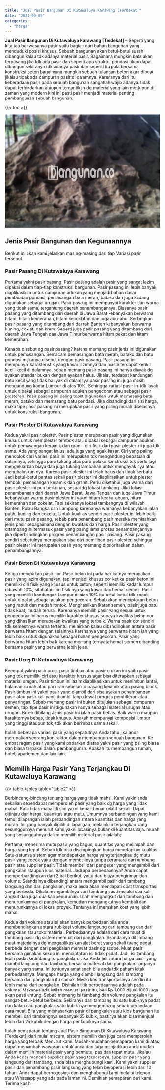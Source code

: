 ```yaml
---
title: "Jual Pasir Bangunan Di Kutawaluya Karawang [Terdekat]"
date: "2024-09-05"
categories: 
  - "harga"
---
```


**Jual Pasir Bangunan Di Kutawaluya Karawang \[Terdekat\]** – Seperti yang kita tau bahwasanya pasir yaitu bagian dari bahan bangunan yang menduduki posisi khusus. Sebuah bangunan akan betul-betul susah dibangun kalau tdk adanya material pasir. Bagaimana mungkin bata akan terpasang jika tdk ada pasir dan seperti apa struktur pondasi akan dapat dibangun sekiranya tdk adanya pasir dan seperti itu pula bersama konstruksi beton bagaimana mungkin sebuah tulangan beton akan dibuat jikalau tidak ada campuran pasir di dalamnya. Karenanya dari itu keberadaan pasir pada sebuah bangunan sangatlah wajib adanya. tidak dapat terhindarkan ataupun tergantikan dg material yang lain meskipun di zaman yang modern kini ini pasti pasir menjadi material penting pembangunan sebuah bangunan.

{{< toc >}}

![Jual Pasir Bangunan Di Kutawaluya Karawang [Terdekat]](/images/jual-pasir-bangunan-71.png)

## Jenis Pasir Bangunan dan Kegunaannya

Berikut ini akan kami jelaskan masing-masing dari tiap Variasi pasir tersebut.

### Pasir Pasang Di Kutawaluya Karawang

Pertama yakni pasir pasang. Pasir pasang adalah pasir yang sangat lazim dipakai dalam tiap-tiap konstruksi bangunan. Pasir pasang ini lebih banyak diaplikasikan untuk campuran adukan yang menjadi bahan dasar pembuatan pondasi, pemasangan bata merah, batako dan juga kadang digunakan sebagai urugan. Pasir pasang ini mempunyai karakter dan warna yang tidak sama, tergantung daerah penambangannya. Biasanya pasir pasang yang ditambang dari daerah di Jawa Barat kebanyakan berwarna hitam, hitam kemerahan, hitam kecoklatan dan juga abu-abu. Sedangkan pasir pasang yang ditambang dari daerah Banten kebanyakan berwarna kuning, coklat, dan krem. Seperti juga pasir pasang yang ditambang dari daerah Jawa Tengah dan Jawa Timur berwarna hitam pekat dan hitam kemerahan.

Kenapa disebut dg pasir pasang? karena memang pasir jenis ini digunakan untuk pemasangan. Semacam pemasangan bata merah, batako dan batu pondasi makanya disebut dengan pasir pasang. Pasir pasang ini mempunyai karakteristik yang kasar lazimnya dan masih terdapat kerikil kecil-kecil di dalamnya, sebab memang pasir pasang ini hanya diayak dg ayakan standar bukan dengan ayakan halus. Jikalau terdapat kandungan batu kecil yang tidak banyak di dalamnya pasir pasang ini juga masih mengandung kadar Lumpur di atas 10%. Sehingga variasi pasir ini tdk layak untuk dipakai sebagai campuran adukan pengecoran atau sebagai pasir plesteran. Pasir pasang ini paling tepat digunakan untuk memasang bata merah, batako dan memasang batu pondasi. Jika dibandingi dari sisi harga, maka tipe pasir pasang ini merupakan pasir yang paling murah dikelasnya untuk konstruksi bangunan.

### Pasir Plester Di Kutawaluya Karawang

Kedua yakni pasir plester. Pasir plester merupakan pasir yang digunakan khusus untuk memplester tembok atau dipakai sebagai campuran adukan untuk pemasangan keramik dan granit. ciri fisik dari pasir plester ini juga tdk sama. Ada yang sangat halus, ada juga yang agak kasar. Ciri yang paling mencolok dari variasi pasir ini merupakan tdk mengandung bebatuan di dalamnya, sehingga para tukang atau para pelaku konstruksi tdk perlu lagi mengeluarkan biaya dan juga tukang tambahan untuk mengayak nya atau menghaluskan nya. Karena pasir plester ini telah halus dan tidak berbatu. Jadi betul-betul pantas sekali pasir plester ini diaplikasikan untuk plester tembok, pemasangan keramik dan granit. Perlu diketahui juga warna dari pasir plester ini pun berlainan, sesuai dg lokasi tambang. Jika lokasi penambangan dari daerah Jawa Barat, Jawa Tengah dan juga Jawa Timur kebanyakan warna pasir plester ini yakni hitam keabu-abuan, hitam kemerahan dan cokelat. Tapi sekiranya lokasi tambangnya di wilayah Banten, Pulau Bangka dan Lampung karenanya warnanya kebanyakan ialah putih, kuning dan cokelat. Untuk kualitas sendiri pasir plester ini lebih baik dari mutu pasir pasang, sebab para penambang pasir mereka memisahkan jenis pasir sebagaimana dengan kwalitas dan harga. Pasir plester yang ditambang ini termasuk pasir yang paling lama proses penambangannya jika diperbandingkan progres penambangan pasir pasang. Pasir pasang sendiri sebetulnya merupakan sisa dari pemilihan pasir plester, sehingga pasir plester ini merupakan pasir yang memang diprioritaskan dalam penambangannya.

### Pasir Beton Di Kutawaluya Karawang

Ketiga merupakan pasir cor. Pasir beton ini pada hakikatnya merupakan pasir yang lazim digunakan, tapi menjadi khusus cor ketika pasir beton ini memiliki ciri fisik yang khusus untuk beton; seperti memiliki kadar lumpur dibawah 10%, sifat atau ciri fisik nya yang kasar dan hemat semen. Pasir yang memiliki kandungan Lumpur di atas 10% itu betul-betul tdk cocok untuk dipakai sebagai adukan pengecoran. Sebab akan menciptakan beton yang rapuh dan mudah rontok. Menghasilkan ikatan semen, pasir juga batu tidak kuat, mudah terurai. Karenanya memilih pasir yang sesuai untuk pengecoran ini harus memiliki karakter khusus supaya kwalitas beton cor yang dihasilkan merupakan kwalitas yang terbaik. Warna pasir cor sendiri tdk semestinya warna tertentu, melainkan kalau dibandingkan antara pasir berwarna hitam dengan selainnya karenanya yang berwarna hitam lah yang lebih baik untuk digunakan sebagai bahan pengecoran. Pasir yang berwarna hitam lebih baik karena memang ternyata hemat semen dibanding bersama pasir yang berwarna lebih jelas.

### Pasir Urug Di Kutawaluya Karawang

Keempat yakni pasir urug. pasir timbun atau pasir urukan ini yaitu pasir yang tdk memiliki ciri atau karakter khusus agar bisa diterapkan sebagai material urugan. Pasir timbun ini lazim diaplikasikan untuk menimbun lantai, halaman rumah atau parkiran sebelum dipasang keramik atau paving block. Pasir timbun ini yakni pasir yang diambil dari sisa ayakan penambangan pasir atau pasir kali yang diambil tanpa lewat progres pemfilteran atau penyaringan. Sebab memang pasir ini bukan ditujukan sebagai campuran semen, tapi tipe pasir ini digunakan hanya sebagai material urugan atau urugan. Boleh dibilang Jenis pasir ini ialah pasir bebas. Baik warna maupun karakternya bebas, tidak khusus. Apakah mempunyai komposisi lumpur yang tinggi ataupun tdk, tdk akan berimbas sama sekali.

Itulah beberapa variasi pasir yang sepatutnya Anda tahu jika anda merupakan seorang kontraktor dalam membangun sebuah bangunan. Ke empat ragam pasir yang kami paparkan diatas yakni pasir yang paling biasa dan biasa terpakai dalam pembangunan. Apakah itu membangun rumah, hotel, apartemen dan lain lain.

## Memilih Harga Pasir Yang Terjangkau Di Kutawaluya Karawang

{{< table-tables table="table2" >}}

Berbincang-bincang tentang harga yang tidak mahal, Kami yakin anda sekalian sependapat memperoleh pasir yang baik dg harga yang tidak mahal. Kata tidak mahal di sini yakni benar-benar relatif sekali. Dapat ditinjau dari harga, quantitas atau mutu. Umumnya perbandingan yang kami temui dilapangan ialah perbandingan antara kuantitas dan harga yang murah. Ini yang banyak dipilih di lapangan, melainkan terjangkau yang sesungguhnya menurut Kami yakni lokasinya bukan di kuantitas saja. murah yang sesungguhnya dalam memilih material pasir adalah;

Pertama, menerima mutu pasir yang bagus, quantitas yang melimpah dan harga yang tepat. Sebab tdk bisa disampingkan harga menetapkan kualitas. Satu-satunya sistem agar mendapatkan harga yang terjangkau dg mutu pasir yang cocok yaitu dengan membelinya tanpa perantara dari tambang pasir atau supplier pasir. Tidak membeli dari pengecer yang mengambil dari pangkalan ataupun kios material. Jadi apa perbedaannya? Anda dapat memperbandingkan dari 2 hal berikut; yaitu dari biaya pengiriman dan volume. Seandainya dibandingi antara mengambil pasir dari tambang langsung dan dari pangkalan, maka anda akan mendapati cost transportasi yang berbeda. Dikala mengambilnya dari tambang pasti melalui dua kali angkut dan juga dua kali penurunan. Ialah mengangkut dari tambang dan menurunkannya di pangkalan, kemudian mengangkutnya kembali dan menurunkannya di lokasi proyek. Tentunya ini memakan kost yang lebih mahal.

Kedua dari volume atau isi akan banyak perbedaan bila anda membandingkan antara kubikasi volume langsung dari tambang dan dari pangkalan atau toko material. Perbedaannya adalah dari cara muat di tambang pasir dg sistem memuat dari pangkalan. Seandainya ditambang muat materialnya dg mengaplikasikan alat berat yang sekali tuang padat, berbeda dengan dari pangkalan memuat pasir dg scope. Muat pasir bersama gunakan sekop ini menciptakan isi tidak padat. Jadi, isi tambang lebih padat ketimbang isi pangkalan. Jika Anda jeli antara harga pasir yang diambil langsung dari tambang bersama material dari pangkalan harganya banyak yang sama. Ini tentunya amat aneh bila anda tdk paham letak perbedaannya. Mengapa harga yang diambil langsung dari tambang bersama dari pangkalan itu sama?. Meski kos transportasinya sendiri itu lebih mahal dari pangkalan. Disinilah titik perbedaannya adalah pada volume. Makanya ada istilah menjual pasir itu, beli Rp 1.000 dijual 1000 juga akan pasti untung. Sebab memang isi tambang dan volume pangkalan itu sangat-betul-betul berbeda. Sekiranya dari tambang itu satu kubiknya padat dan kalau dari pangkalan satu kubik nya mengembang sebab perbedaan cara muat. Bila yang memasarkan pasir di pangkalan atau kios bangunan itu membeli dari tambangnya sebanyak 25 kubik, pastinya akan bisa menjual lebih dari 25 kubik dengan harga per kubiknya sama.

Itulah pemaparan tentang Jual Pasir Bangunan Di Kutawaluya Karawang \[Terdekat\], dari mulai macam, sistem memilih dan juga cara memperoleh harga yang terbaik Menurut kami. Mudah-mudahan pemaparan kami di atas dapat menambah wawasan untuk anda dan juga menjadikan anda mudah dalam memilih material pasir yang bermutu, pas dan tepat mutu. Jikalau Anda keder mencari supplier pasir yang terpercaya, supplier pasir yang langsung dari tambang, anda bisa menghubungi kami. Kami yakni supplier pasir dari penambang pasir langsung yang telah beroperasi lebih dari 10 tahun. Anda dapat bernegosiasi dan menghubungi kami melalui telepon atau Whatsapp yang ada pada laman ini. Demikian pemaparan dari kami. Terima kasih
